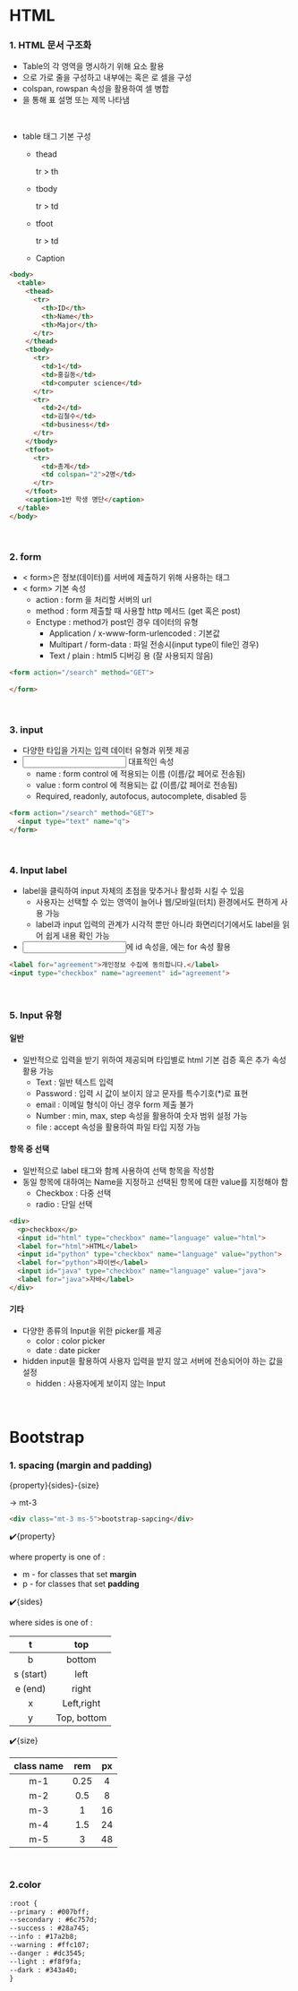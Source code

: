 # HTML

### 1. HTML 문서 구조화

- Table의 각 영역을 명시하기 위해 <thead> <tbody><tfoot> 요소 활용
- <tr>으로 가로 줄을 구성하고 내부에는 <th> 혹은 <td> 로 셀을 구성
- colspan, rowspan 속성을 활용하여 셀 병합 
- <caption>을 통해 표 설명 또는 제목 나타냄 

<br>

- table 태그 기본 구성

  - thead

    tr > th

  - tbody

    tr > td 

  - tfoot

    tr > td

  - Caption 

```html
<body>
  <table>
    <thead>
      <tr>
        <th>ID</th>
        <th>Name</th>
        <th>Major</th>
      </tr>
    </thead>
    <tbody>
      <tr>
        <td>1</td>
        <td>홍길동</td>
        <td>computer science</td>
      </tr>
      <tr>
        <td>2</td>
        <td>김철수</td>
        <td>business</td>
      </tr>      
    </tbody>
    <tfoot>
      <tr>
        <td>총계</td>
        <td colspan="2">2명</td>
      </tr>
    </tfoot>
    <caption>1반 학생 명단</caption>
  </table>
</body>
```

<br>

### 2. form

- < form>은 정보(데이터)를 서버에 제출하기 위해 사용하는 태그
- < form> 기본 속성
  - action : form 을 처리할 서버의 url 
  - method : form 제출할 때 사용할 http 메서드 (get 혹은 post)
  - Enctype : method가 post인 경우 데이터의 유형
    - Application / x-www-form-urlencoded : 기본값
    - Multipart / form-data : 파일 전송시(input type이 file인 경우)
    - Text / plain : html5 디버깅 용 (잘 사용되지 않음)

```html
<form action="/search" method="GET">
  
</form>
```

<br>

### 3. input

- 다양한 타입을 가지는 입력 데이터 유형과 위젯 제공
- <input> 대표적인 속성
  - name : form control 에 적용되는 이름 (이름/값 페어로 전송됨)
  - value : form control 에 적용되는 값 (이름/값 페어로 전송됨)
  - Required, readonly, autofocus, autocomplete, disabled 등 

```html
<form action="/search" method="GET">
  <input type="text" name="q">
</form>
```

<br>

### 4. Input label

- label을 클릭하여 input 자체의 초점을 맞추거나 활성화 시킬 수 있음
  - 사용자는 선택할 수 있는 영역이 늘어나 웹/모바일(터치) 환경에서도 편하게 사용 가능
  - label과 input 입력의 관계가 시각적 뿐만 아니라 화면리더기에서도 label을 읽어 쉽게 내용 확인 가능
- <input>에 id 속성을, <label>에는 for 속성 활용

```html
<label for="agreement">개인정보 수집에 동의합니다.</label>
<input type="checkbox" name="agreement" id="agreement">
```

<br>

### 5. Input 유형

#### 일반

- 일반적으로 입력을 받기 위하여 제공되며 타입별로 html 기본 검증 혹은 추가 속성 활용 가능
  - Text : 일반 텍스트 입력
  - Password :  입력 시 값이 보이지 않고 문자를 특수기호(*)로 표현 
  - email : 이메일 형식이 아닌 경우 form 제출 불가
  - Number : min, max, step 속성을 활용하여 숫자 범위 설정 가능
  - file : accept 속성을 활용하여 파일 타입 지정 가능 

#### 항목 중 선택

- 일반적으로 label 태그와 함께 사용하여 선택 항목을 작성함 
- 동일 항목에 대하여는 Name을 지정하고 선택된 항목에 대한 value를 지정해야 함 
  - Checkbox : 다중 선택
  - radio : 단일 선택

```html
<div>
  <p>checkbox</p>
  <input id="html" type="checkbox" name="language" value="html">
  <label for="html">HTML</label>
  <input id="python" type="checkbox" name="language" value="python">
  <label for="python">파이썬</label>
  <input id="java" type="checkbox" name="language" value="java">
  <label for="java">자바</label>
</div>
```

#### 기타

- 다양한 종류의 Input을 위한 picker를 제공
  - color : color picker
  - date : date picker
- hidden input을 활용하여 사용자 입력을 받지 않고 서버에 전송되어야 하는 값을 설정
  - hidden : 사용자에게 보이지 않는 Input 

<br>

# Bootstrap

### 1. spacing (margin and padding)

{property}{sides}-{size}

 → mt-3

```html
<div class="mt-3 ms-5">bootstrap-sapcing</div>
```

 ✔️{property}

where property is one of :

- m - for classes that set **margin**
- p - for classes that set **padding**

✔️{sides} 

where sides is one of : 

|     t     |     top     |
| :-------: | :---------: |
|     b     |   bottom    |
| s (start) |    left     |
|  e (end)  |    right    |
|     x     | Left,right  |
|     y     | Top, bottom |

✔️{size}

| class name | rem  |  px  |
| :--------: | :--: | :--: |
|    m-1     | 0.25 |  4   |
|    m-2     | 0.5  |  8   |
|    m-3     |  1   |  16  |
|    m-4     | 1.5  |  24  |
|    m-5     |  3   |  48  |

<br>

### 2.color

```html
:root {
--primary : #007bff;
--secondary : #6c757d;
--success : #28a745;
--info : #17a2b8;
--warning : #ffc107;
--danger : #dc3545;
--light : #f8f9fa;
--dark : #343a40;
}
```

